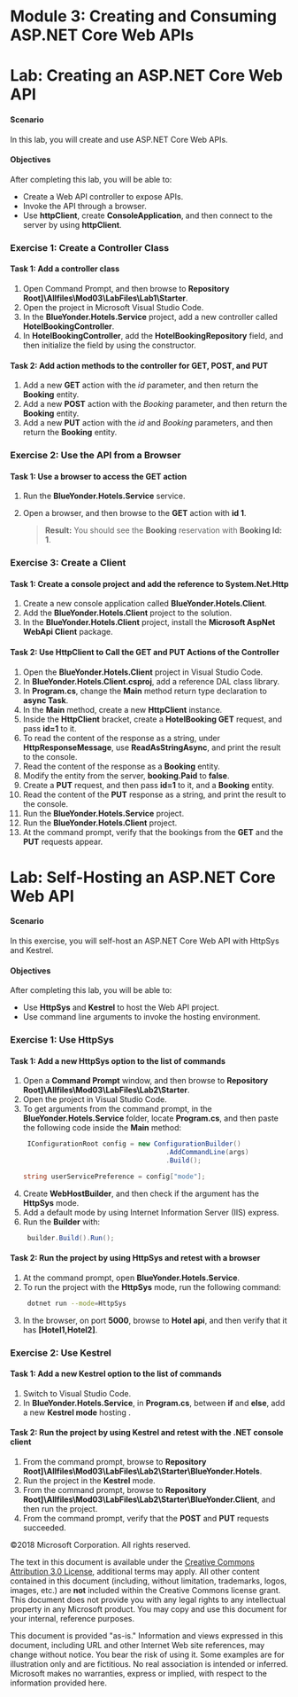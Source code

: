 
# Module 3: Creating and Consuming ASP.NET Core Web APIs 

# Lab: Creating an ASP.NET Core Web API 

#### Scenario

In this lab, you will create and use ASP.NET Core Web APIs.

#### Objectives

After completing this lab, you will be able to:

- Create a Web API controller to expose APIs.
- Invoke the API through a browser.
- Use **httpClient**, create **ConsoleApplication**, and then connect to the server by using **httpClient**.


### Exercise 1: Create a Controller Class
 
#### Task 1: Add a controller class

1. Open Command Prompt, and then browse to **Repository Root]\Allfiles\Mod03\LabFiles\Lab1\Starter**.
2. Open the project in Microsoft Visual Studio Code.
3. In the **BlueYonder.Hotels.Service** project, add a new controller called **HotelBookingController**.
4. In **HotelBookingController**, add the **HotelBookingRepository** field, and then initialize the field by using the constructor.

#### Task 2: Add action methods to the controller for GET, POST, and PUT

1. Add a new **GET** action with the *id* parameter, and then return the **Booking** entity.
2. Add a new **POST** action with the *Booking* parameter, and then return the **Booking** entity.
3. Add a new **PUT** action with the *id* and *Booking* parameters, and then return the **Booking** entity.

### Exercise 2: Use the API from a Browser

#### Task 1: Use a browser to access the GET action

1. Run the **BlueYonder.Hotels.Service** service.
2. Open a browser, and then browse to the **GET** action with **id 1**.
   
   >**Result:** You should see the **Booking** reservation with **Booking Id: 1**.

### Exercise 3: Create a Client

#### Task 1: Create a console project and add the reference to System.Net.Http

1. Create a new console application called **BlueYonder.Hotels.Client**.
2. Add the **BlueYonder.Hotels.Client** project to the solution.
3. In the **BlueYonder.Hotels.Client** project, install the **Microsoft AspNet WebApi Client** package.

#### Task 2: Use HttpClient to Call the GET and PUT Actions of the Controller

1. Open the **BlueYonder.Hotels.Client** project in Visual Studio Code.
2. In **BlueYonder.Hotels.Client.csproj**, add a reference DAL class library.
3. In **Program.cs**, change the **Main** method return type declaration to **async Task**.
4. In the **Main** method, create a new **HttpClient** instance.
5. Inside the **HttpClient** bracket, create a **HotelBooking GET** request, and pass **id=1** to it.
6. To read the content of the response as a string, under **HttpResponseMessage**, use **ReadAsStringAsync**, and print the result to the console.
7. Read the content of the response as a **Booking** entity.
8. Modify the entity from the server, **booking.Paid** to **false**.
9. Create a **PUT** request, and then pass **id=1** to it, and a **Booking** entity.
10. Read the content of the **PUT** response as a string, and print the result to the console.
11. Run the **BlueYonder.Hotels.Service** project.
12. Run the **BlueYonder.Hotels.Client** project.
13. At the command prompt, verify that the bookings from the **GET** and the **PUT** requests appear. 

# Lab: Self-Hosting an ASP.NET Core Web API  

#### Scenario

In this exercise, you will self-host an ASP.NET Core Web API with HttpSys and Kestrel.

#### Objectives

After completing this lab, you will be able to:

- Use **HttpSys** and **Kestrel** to host the Web API project.
- Use command line arguments to invoke the hosting environment.

### Exercise 1: Use HttpSys

#### Task 1: Add a new HttpSys option to the list of commands

1. Open a **Command Prompt** window, and then browse to **Repository Root]\Allfiles\Mod03\LabFiles\Lab2\Starter**.
2. Open the project in Visual Studio Code.
3. To get arguments from the command prompt, in the **BlueYonder.Hotels.Service** folder, locate **Program.cs**, and then paste the following code inside the **Main** method:
    ```cs
     IConfigurationRoot config = new ConfigurationBuilder()
                                        .AddCommandLine(args)
                                        .Build();

    string userServicePreference = config["mode"];
    ```
4. Create **WebHostBuilder**, and then check if the argument has the **HttpSys** mode.
5. Add a default mode by using Internet Information Server (IIS) express.
6. Run the **Builder** with:
   ```cs
    builder.Build().Run();
   ```

#### Task 2: Run the project by using HttpSys and retest with a browser

1. At the command prompt, open **BlueYonder.Hotels.Service**.
2. To run the project with the **HttpSys** mode, run the following command:
   ```bash
    dotnet run --mode=HttpSys
   ```
3. In the browser, on port **5000**, browse to **Hotel api**, and then verify that it has **[Hotel1,Hotel2]**.

### Exercise 2: Use Kestrel

#### Task 1: Add a new Kestrel option to the list of commands

1. Switch to Visual Studio Code.
2. In **BlueYonder.Hotels.Service**, in **Program.cs**, between **if** and **else**, add a new **Kestrel mode** hosting .

#### Task 2: Run the project by using Kestrel and retest with the .NET console client

1. From the command prompt, browse to **Repository Root]\Allfiles\Mod03\LabFiles\Lab2\Starter\BlueYonder.Hotels**.
2. Run the project in the **Kestrel** mode.
3.  From the command prompt, browse to **Repository Root]\Allfiles\Mod03\LabFiles\Lab2\Starter\BlueYonder.Client**, and then run the project.
4. From the command prompt, verify that the **POST** and **PUT** requests succeeded.

©2018 Microsoft Corporation. All rights reserved.

The text in this document is available under the [Creative Commons Attribution 3.0 License](https://creativecommons.org/licenses/by/3.0/legalcode), additional terms may apply. All other content contained in this document (including, without limitation, trademarks, logos, images, etc.) are **not** included within the Creative Commons license grant. This document does not provide you with any legal rights to any intellectual property in any Microsoft product. You may copy and use this document for your internal, reference purposes.

This document is provided &quot;as-is.&quot; Information and views expressed in this document, including URL and other Internet Web site references, may change without notice. You bear the risk of using it. Some examples are for illustration only and are fictitious. No real association is intended or inferred. Microsoft makes no warranties, express or implied, with respect to the information provided here.
